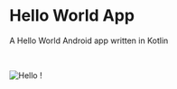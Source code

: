 # Hello World App

A Hello World Android app written in Kotlin

<br />

![Hello !](https://api.visitorbadge.io/api/VisitorHit?user=kevinadhiguna&repo=kotlin-helloworld&label=thanks%20for%20dropping%20in%20!&labelColor=%23000000&countColor=%23FFFFFF)
